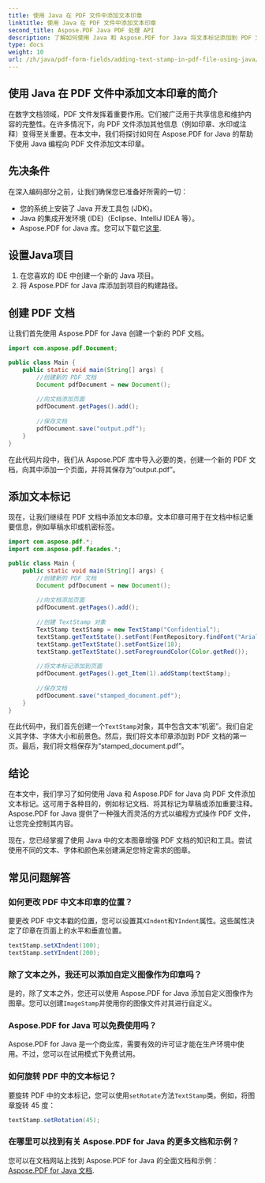 ```yaml
---
title: 使用 Java 在 PDF 文件中添加文本印章
linktitle: 使用 Java 在 PDF 文件中添加文本印章
second_title: Aspose.PDF Java PDF 处理 API
description: 了解如何使用 Java 和 Aspose.PDF for Java 将文本标记添加到 PDF 文件。轻松自定义您的 PDF 文档。
type: docs
weight: 10
url: /zh/java/pdf-form-fields/adding-text-stamp-in-pdf-file-using-java/
---
```


## 使用 Java 在 PDF 文件中添加文本印章的简介

在数字文档领域，PDF 文件发挥着重要作用。它们被广泛用于共享信息和维护内容的完整性。在许多情况下，向 PDF 文件添加其他信息（例如印章、水印或注释）变得至关重要。在本文中，我们将探讨如何在 Aspose.PDF for Java 的帮助下使用 Java 编程向 PDF 文件添加文本印章。

## 先决条件

在深入编码部分之前，让我们确保您已准备好所需的一切：

- 您的系统上安装了 Java 开发工具包 (JDK)。
- Java 的集成开发环境 (IDE)（Eclipse、IntelliJ IDEA 等）。
-  Aspose.PDF for Java 库。您可以下载它[这里](https://releases.aspose.com/pdf/java/).

## 设置Java项目

1. 在您喜欢的 IDE 中创建一个新的 Java 项目。
2. 将 Aspose.PDF for Java 库添加到项目的构建路径。

## 创建 PDF 文档

让我们首先使用 Aspose.PDF for Java 创建一个新的 PDF 文档。

```java
import com.aspose.pdf.Document;

public class Main {
    public static void main(String[] args) {
        //创建新的 PDF 文档
        Document pdfDocument = new Document();
        
        //向文档添加页面
        pdfDocument.getPages().add();
        
        //保存文档
        pdfDocument.save("output.pdf");
    }
}
```

在此代码片段中，我们从 Aspose.PDF 库中导入必要的类，创建一个新的 PDF 文档，向其中添加一个页面，并将其保存为“output.pdf”。

## 添加文本标记

现在，让我们继续在 PDF 文档中添加文本印章。文本印章可用于在文档中标记重要信息，例如草稿水印或机密标签。

```java
import com.aspose.pdf.*;
import com.aspose.pdf.facades.*;

public class Main {
    public static void main(String[] args) {
        //创建新的 PDF 文档
        Document pdfDocument = new Document();
        
        //向文档添加页面
        pdfDocument.getPages().add();
        
        //创建 TextStamp 对象
        TextStamp textStamp = new TextStamp("Confidential");
        textStamp.getTextState().setFont(FontRepository.findFont("Arial"));
        textStamp.getTextState().setFontSize(18);
        textStamp.getTextState().setForegroundColor(Color.getRed());
        
        //将文本标记添加到页面
        pdfDocument.getPages().get_Item(1).addStamp(textStamp);
        
        //保存文档
        pdfDocument.save("stamped_document.pdf");
    }
}
```

在此代码中，我们首先创建一个`TextStamp`对象，其中包含文本“机密”。我们自定义其字体、字体大小和前景色。然后，我们将文本印章添加到 PDF 文档的第一页。最后，我们将文档保存为“stamped_document.pdf”。

## 结论

在本文中，我们学习了如何使用 Java 和 Aspose.PDF for Java 向 PDF 文件添加文本标记。这可用于各种目的，例如标记文档、将其标记为草稿或添加重要注释。Aspose.PDF for Java 提供了一种强大而灵活的方式以编程方式操作 PDF 文件，让您完全控制其内容。

现在，您已经掌握了使用 Java 中的文本图章增强 PDF 文档的知识和工具。尝试使用不同的文本、字体和颜色来创建满足您特定需求的图章。

## 常见问题解答

### 如何更改 PDF 中文本印章的位置？

要更改 PDF 中文本戳的位置，您可以设置其`XIndent`和`YIndent`属性。这些属性决定了印章在页面上的水平和垂直位置。

```java
textStamp.setXIndent(100);
textStamp.setYIndent(200);
```

### 除了文本之外，我还可以添加自定义图像作为印章吗？

是的，除了文本之外，您还可以使用 Aspose.PDF for Java 添加自定义图像作为图章。您可以创建`ImageStamp`并使用你的图像文件对其进行自定义。

### Aspose.PDF for Java 可以免费使用吗？

Aspose.PDF for Java 是一个商业库，需要有效的许可证才能在生产环境中使用。不过，您可以在试用模式下免费试用。

### 如何旋转 PDF 中的文本标记？

要旋转 PDF 中的文本标记，您可以使用`setRotate`方法`TextStamp`类。例如，将图章旋转 45 度：

```java
textStamp.setRotation(45);
```

### 在哪里可以找到有关 Aspose.PDF for Java 的更多文档和示例？

您可以在文档网站上找到 Aspose.PDF for Java 的全面文档和示例：[Aspose.PDF for Java 文档](https://reference.aspose.com/pdf/java/).
